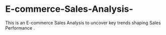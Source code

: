 # E-commerce-Sales-Analysis-
This is an E-commerce Sales Analysis to uncover key trends shaping Sales Performance .
